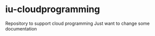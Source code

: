 # iu-cloudprogramming
Repository to support cloud programming
Just want to change some documentation